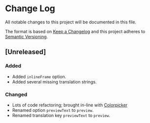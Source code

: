 # Change Log
All notable changes to this project will be documented in this file.

The format is based on [Keep a Changelog](http://keepachangelog.com/) 
and this project adheres to [Semantic Versioning](http://semver.org/).

## [Unreleased]
### Added
- Added `inlineFrame` option.
- Added several missing translation strings.

### Changed
- Lots of code refactoring; brought in-line with [Colorpicker](https://github.com/vanderlee/colorpicker)
- Renamed option `previewText` to `preview`.
- Renamed translation key `previewText` to `preview`.